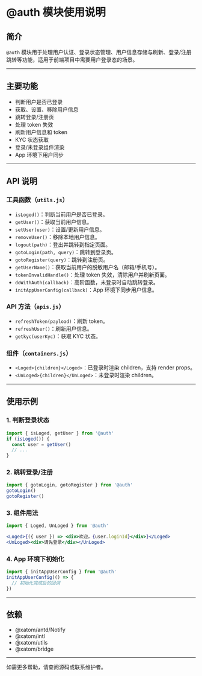 # @auth 模块使用说明

## 简介

`@auth` 模块用于处理用户认证、登录状态管理、用户信息存储与刷新、登录/注册跳转等功能，适用于前端项目中需要用户登录态的场景。

---

## 主要功能

- 判断用户是否已登录
- 获取、设置、移除用户信息
- 跳转登录/注册页
- 处理 token 失效
- 刷新用户信息和 token
- KYC 状态获取
- 登录/未登录组件渲染
- App 环境下用户同步

---

## API 说明

### 工具函数（`utils.js`）

- `isLoged()`：判断当前用户是否已登录。
- `getUser()`：获取当前用户信息。
- `setUser(user)`：设置/更新用户信息。
- `removeUser()`：移除本地用户信息。
- `logout(path)`：登出并跳转到指定页面。
- `gotoLogin(path, query)`：跳转到登录页。
- `gotoRegister(query)`：跳转到注册页。
- `getUserName()`：获取当前用户的脱敏用户名（邮箱/手机号）。
- `tokenInvalidHandle()`：处理 token 失效，清除用户并刷新页面。
- `doWithAuth(callback)`：高阶函数，未登录时自动跳转登录。
- `initAppUserConfig(callback)`：App 环境下同步用户信息。

### API 方法（`apis.js`）

- `refreshToken(payload)`：刷新 token。
- `refreshUser()`：刷新用户信息。
- `getkyc(userKyc)`：获取 KYC 状态。

### 组件（`containers.js`）

- `<Loged>{children}</Loged>`：已登录时渲染 children，支持 render props。
- `<UnLoged>{children}</UnLoged>`：未登录时渲染 children。

---

## 使用示例

### 1. 判断登录状态
```js
import { isLoged, getUser } from '@auth'
if (isLoged()) {
  const user = getUser()
  // ...
}
```

### 2. 跳转登录/注册
```js
import { gotoLogin, gotoRegister } from '@auth'
gotoLogin()
gotoRegister()
```

### 3. 组件用法
```jsx
import { Loged, UnLoged } from '@auth'

<Loged>{({ user }) => <div>欢迎，{user.loginId}</div>}</Loged>
<UnLoged><div>请先登录</div></UnLoged>
```

### 4. App 环境下初始化
```js
import { initAppUserConfig } from '@auth'
initAppUserConfig(() => {
  // 初始化完成后的回调
})
```

---

## 依赖
- @xatom/antd/Notify
- @xatom/intl
- @xatom/utils
- @xatom/bridge

---

如需更多帮助，请查阅源码或联系维护者。 